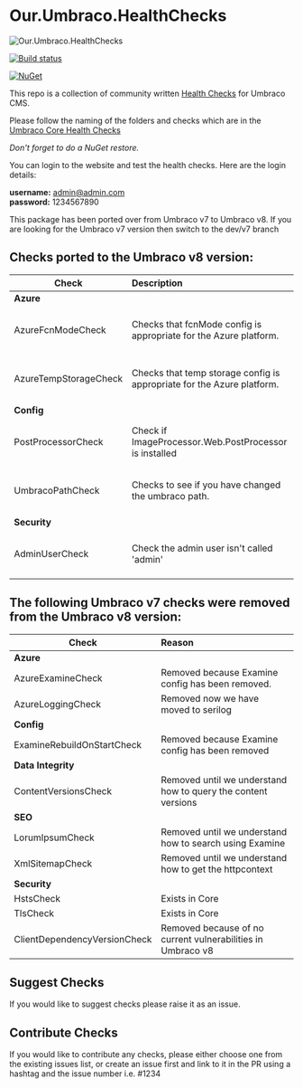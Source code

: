 # Our.Umbraco.HealthChecks

![Our.Umbraco.HealthChecks](/images/health-check.png)

[![Build status](https://ci.appveyor.com/api/projects/status/okgo4pkpogij6a8g?svg=true)](https://ci.appveyor.com/project/prjseal/our-umbraco-healthchecks)


[![NuGet](https://img.shields.io/nuget/dt/Our.Umbraco.HealthChecks.svg)](https://www.nuget.org/packages/Our.Umbraco.HealthChecks/)

This repo is a collection of community written [Health Checks](https://our.umbraco.com/Documentation/Extending/Health-Check/) for Umbraco CMS.

Please follow the naming of the folders and checks which are in the [Umbraco Core Health Checks](https://github.com/umbraco/Umbraco-CMS/tree/v8/dev/src/Umbraco.Web/HealthCheck/Checks)

*Don't forget to do a NuGet restore.*

You can login to the website and test the health checks. Here are the login details:

<strong>username:</strong> admin@admin.com<br/>
<strong>password:</strong> 1234567890

This package has been ported over from Umbraco v7 to Umbraco v8.
If you are looking for the Umbraco v7 version then switch to the dev/v7 branch

## Checks ported to the Umbraco v8 version:

| Check                 | Description                                                            | Id  |
| --------------------- |:---------------------------------------------------------------------- | --- |
| **Azure**             |                                                                        |     |
| AzureFcnModeCheck     | Checks that fcnMode config is appropriate for the Azure platform.      |EA9619FE-1DF4-4399-A4E5-32F2CF0CDC1F|
| AzureTempStorageCheck | Checks that temp storage config is appropriate for the Azure platform. |F9088377-103A-4712-B428-D4AB6E5B2A67|
| **Config**            |                                                                        |     |
| PostProcessorCheck    | Check if ImageProcessor.Web.PostProcessor is installed                 |CA765D50-85D9-4346-BBC4-8DEEBB7EBAE2|
| UmbracoPathCheck      | Checks to see if you have changed the umbraco path.                    |467EFE42-E37D-47FE-A75F-E2D7D2D98438|
| **Security**          |                                                                        |     |
| AdminUserCheck        | Check the admin user isn't called 'admin'                              |42a3a15f-c2f0-48e7-ae5a-1237c5af5e35|

## The following Umbraco v7 checks were removed from the Umbraco v8 version:

| Check                        | Reason                                                            |
| ---------------------------- |:------------------------------------------------------------------|
| **Azure**                    |                                                                   |
| AzureExamineCheck            | Removed because Examine config has been removed.                  |
| AzureLoggingCheck            | Removed now we have moved to serilog                              |
| **Config**                   |                                                                   |
| ExamineRebuildOnStartCheck   | Removed because Examine config has been removed                   |
| **Data Integrity**           |                                                                   |
| ContentVersionsCheck         | Removed until we understand how to query the content versions     |
| **SEO**                      |                                                                   |
| LorumIpsumCheck              | Removed until we understand how to search using Examine           |
| XmlSitemapCheck              | Removed until we understand how to get the httpcontext            |
| **Security**                 |                                                                   |
| HstsCheck                    | Exists in Core                                                    |
| TlsCheck                     | Exists in Core                                                    |
| ClientDependencyVersionCheck | Removed because of no current vulnerabilities in Umbraco v8       |

## Suggest Checks

If you would like to suggest checks please raise it as an issue.

## Contribute Checks

If you would like to contribute any checks, please either choose one from the existing issues list, or create an issue first and link to it in the PR using a hashtag and the issue number i.e. #1234
